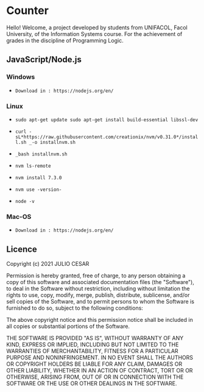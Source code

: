# Counter

Hello! Welcome, a project developed by students from UNIFACOL, Facol University, of the Information Systems course. For the achievement of grades in the discipline of Programming Logic.

## JavaScript/Node.js

### Windows 

- ``Download in : https://nodejs.org/en/``

### Linux

- ``sudo apt-get update sudo apt-get install build-essential libssl-dev``

- ``curl -sL*https://raw.githubusercontent.com/creationix/nvm/v0.31.0*/install.sh _-o installnvm.sh``

- ``_bash installnvm.sh``

- ``nvm ls-remote``

- ``nvm install 7.3.0``

- ``nvm use -version-``

- ``node -v``

### Mac-OS

- ``Download in : https://nodejs.org/en/``

## Licence

Copyright (c) 2021 JULIO CESAR

Permission is hereby granted, free of charge, to any person obtaining a copy of this software and associated documentation files (the "Software"), to deal in the Software without restriction, including without limitation the rights to use, copy, modify, merge, publish, distribute, sublicense, and/or sell copies of the Software, and to permit persons to whom the Software is furnished to do so, subject to the following conditions:

The above copyright notice and this permission notice shall be included in all copies or substantial portions of the Software.

THE SOFTWARE IS PROVIDED "AS IS", WITHOUT WARRANTY OF ANY KIND, EXPRESS OR IMPLIED, INCLUDING BUT NOT LIMITED TO THE WARRANTIES OF MERCHANTABILITY, FITNESS FOR A PARTICULAR PURPOSE AND NONINFRINGEMENT. IN NO EVENT SHALL THE AUTHORS OR COPYRIGHT HOLDERS BE LIABLE FOR ANY CLAIM, DAMAGES OR OTHER LIABILITY, WHETHER IN AN ACTION OF CONTRACT, TORT OR OR OTHERWISE, ARISING FROM, OUT OF OR IN CONNECTION WITH THE SOFTWARE OR THE USE OR OTHER DEALINGS IN THE SOFTWARE.

